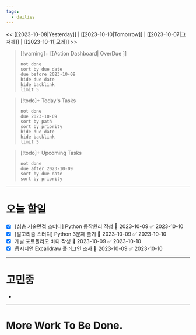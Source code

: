 ```yaml
---
tags:
  - dailies
---
```

<< [[2023-10-08|Yesterday]] | [[2023-10-10|Tomorrow]] | [[2023-10-07|그저께]] | [[2023-10-11|모레]] >>

> [!warning]+ [[Action Dashboard| OverDue ]]
> ```tasks
> not done
> sort by due date
> due before 2023-10-09
> hide due date
> hide backlink
> limit 5
> ```

> [!todo]+ Today's Tasks
> ```tasks
> not done
> due 2023-10-09
> sort by path
> sort by priority
> hide due date
> hide backlink
> limit 5
> ```

> [!todo]+ Upcoming Tasks
> ```tasks  
> not done  
> due after 2023-10-09
> sort by due date
> sort by priority  

---
# 오늘 할일
- [x] [심층 기술면접 스터디] Python 동작원리 작성 📅 2023-10-09 ✅ 2023-10-10
- [x] [알고리즘 스터디] Python 3문제 풀기 📅 2023-10-09 ✅ 2023-10-10
- [x] 개발 포트폴리오 바디 작성 📅 2023-10-09 ✅ 2023-10-10
- [x] 옵시디언 Excalidraw 플러그인 조사 📅 2023-10-09 ✅ 2023-10-10

---

# 고민중
- 

---

# More Work To Be Done.

